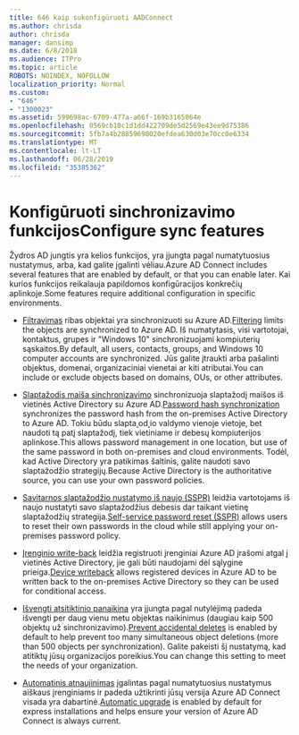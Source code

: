 ```yaml
---
title: 646 kaip sukonfigūruoti AADConnect
ms.author: chrisda
author: chrisda
manager: dansimp
ms.date: 6/8/2018
ms.audience: ITPro
ms.topic: article
ROBOTS: NOINDEX, NOFOLLOW
localization_priority: Normal
ms.custom:
- "646"
- "1300023"
ms.assetid: 599698ac-6709-477a-a66f-169b3165064e
ms.openlocfilehash: 0569cb10c1d1dd422709de5d2569e43ee9d75386
ms.sourcegitcommit: 5fb7a4b28859690020efdea630d03e70cc0e6334
ms.translationtype: MT
ms.contentlocale: lt-LT
ms.lasthandoff: 06/28/2019
ms.locfileid: "35385362"
---
```

# <a name="configure-sync-features"></a><span data-ttu-id="e085e-102">Konfigūruoti sinchronizavimo funkcijos</span><span class="sxs-lookup"><span data-stu-id="e085e-102">Configure sync features</span></span>

<span data-ttu-id="e085e-103">Žydros AD jungtis yra kelios funkcijos, yra įjungta pagal numatytuosius nustatymus, arba, kad galite įgalinti vėliau.</span><span class="sxs-lookup"><span data-stu-id="e085e-103">Azure AD Connect includes several features that are enabled by default, or that you can enable later.</span></span> <span data-ttu-id="e085e-104">Kai kurios funkcijos reikalauja papildomos konfigūracijos konkrečių aplinkoje.</span><span class="sxs-lookup"><span data-stu-id="e085e-104">Some features require additional configuration in specific environments.</span></span>

- <span data-ttu-id="e085e-105">[Filtravimas](https://docs.microsoft.com/azure/active-directory/connect/active-directory-aadconnectsync-configure-filtering) ribas objektai yra sinchronizuoti su Azure AD.</span><span class="sxs-lookup"><span data-stu-id="e085e-105">[Filtering](https://docs.microsoft.com/azure/active-directory/connect/active-directory-aadconnectsync-configure-filtering) limits the objects are synchronized to Azure AD.</span></span> <span data-ttu-id="e085e-106">Iš numatytasis, visi vartotojai, kontaktus, grupes ir "Windows 10" sinchronizuojami kompiuterių sąskaitos.</span><span class="sxs-lookup"><span data-stu-id="e085e-106">By default, all users, contacts, groups, and Windows 10 computer accounts are synchronized.</span></span> <span data-ttu-id="e085e-107">Jūs galite įtraukti arba pašalinti objektus, domenai, organizaciniai vienetai ar kiti atributai.</span><span class="sxs-lookup"><span data-stu-id="e085e-107">You can include or exclude objects based on domains, OUs, or other attributes.</span></span>

- <span data-ttu-id="e085e-108">[Slaptažodis maiša sinchronizavimo](https://docs.microsoft.com/azure/active-directory/connect/active-directory-aadconnectsync-implement-password-hash-synchronization) sinchronizuoja slaptažodį maišos iš vietinės Active Directory su Azure AD.</span><span class="sxs-lookup"><span data-stu-id="e085e-108">[Password hash synchronization](https://docs.microsoft.com/azure/active-directory/connect/active-directory-aadconnectsync-implement-password-hash-synchronization) synchronizes the password hash from the on-premises Active Directory to Azure AD.</span></span> <span data-ttu-id="e085e-109">Tokiu būdu slapta˛od˛io valdymo vienoje vietoje, bet naudoti tą patį slaptažodį, tiek vietiniame ir debesų kompiuterijos aplinkose.</span><span class="sxs-lookup"><span data-stu-id="e085e-109">This allows password management in one location, but use of the same password in both on-premises and cloud environments.</span></span> <span data-ttu-id="e085e-110">Todėl, kad Active Directory yra patikimas šaltinis, galite naudoti savo slaptažodžio strategijų.</span><span class="sxs-lookup"><span data-stu-id="e085e-110">Because Active Directory is the authoritative source, you can use your own password policies.</span></span>

- <span data-ttu-id="e085e-111">[Savitarnos slaptažodžio nustatymo iš naujo (SSPR)](https://docs.microsoft.com/azure/active-directory/authentication/quickstart-sspr) leidžia vartotojams iš naujo nustatyti savo slaptažodžius debesis dar taikant vietinę slaptažodžių strategija.</span><span class="sxs-lookup"><span data-stu-id="e085e-111">[Self-service password reset (SSPR)](https://docs.microsoft.com/azure/active-directory/authentication/quickstart-sspr) allows users to reset their own passwords in the cloud while still applying your on-premises password policy.</span></span>

- <span data-ttu-id="e085e-112">[Įrenginio write-back](https://docs.microsoft.com/azure/active-directory/connect/active-directory-aadconnect-feature-device-writeback) leidžia registruoti įrenginiai Azure AD įrašomi atgal į vietinės Active Directory, jie gali būti naudojami dėl sąlygine prieiga.</span><span class="sxs-lookup"><span data-stu-id="e085e-112">[Device writeback](https://docs.microsoft.com/azure/active-directory/connect/active-directory-aadconnect-feature-device-writeback) allows registered devices in Azure AD to be written back to the on-premises Active Directory so they can be used for conditional access.</span></span>

- <span data-ttu-id="e085e-113">[Išvengti atsitiktinio panaikina](https://docs.microsoft.com/azure/active-directory/connect/active-directory-aadconnectsync-feature-prevent-accidental-deletes) yra įjungta pagal nutylėjimą padeda išvengti per daug vienu metu objektas naikinimus (daugiau kaip 500 objektų už sinchronizavimo).</span><span class="sxs-lookup"><span data-stu-id="e085e-113">[Prevent accidental deletes](https://docs.microsoft.com/azure/active-directory/connect/active-directory-aadconnectsync-feature-prevent-accidental-deletes) is enabled by default to help prevent too many simultaneous object deletions (more than 500 objects per synchronization).</span></span> <span data-ttu-id="e085e-114">Galite pakeisti šį nustatymą, kad atitiktų jūsų organizacijos poreikius.</span><span class="sxs-lookup"><span data-stu-id="e085e-114">You can change this setting to meet the needs of your organization.</span></span>

- <span data-ttu-id="e085e-115">[Automatinis atnaujinimas](https://docs.microsoft.com/azure/active-directory/connect/active-directory-aadconnect-feature-automatic-upgrade) įgalintas pagal numatytuosius nustatymus aiškaus įrenginiams ir padeda užtikrinti jūsų versija Azure AD Connect visada yra dabartinė.</span><span class="sxs-lookup"><span data-stu-id="e085e-115">[Automatic upgrade](https://docs.microsoft.com/azure/active-directory/connect/active-directory-aadconnect-feature-automatic-upgrade) is enabled by default for express installations and helps ensure your version of Azure AD Connect is always current.</span></span>
